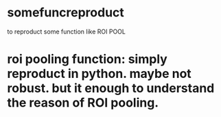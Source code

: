 # somefuncreproduct
to reproduct some function like ROI POOL 

# roi pooling function: simply reproduct in python. maybe not robust. but it enough to understand the reason of ROI pooling.
